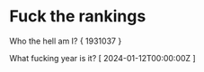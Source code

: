 # Fuck the rankings

Who the hell am I?
{ 1931037 }

What fucking year is it?
[ 2024-01-12T00:00:00Z ]
